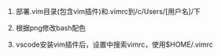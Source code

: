 1. 部署.vim目录(包含vim插件)和.vimrc到/c/Users/[用户名]/下
2. 根据png修改bash配色

3. vscode安装vim插件后，设置中搜索vimrc，使用$HOME/.vimrc
